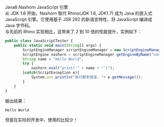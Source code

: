 Java8 Nashorn JavaScript 引擎<br />从 JDK 1.8 开始，Nashorn 取代 Rhino(JDK 1.6, JDK1.7) 成为 Java 的嵌入式 JavaScript 引擎。它使用基于 JSR 292 的新语言特性，将 JavaScript 编译成 Java 字节码。<br />与先前的 Rhino 实现相比，这带来了 2 到 10 倍的性能提升，实例如下：
```javascript
public class JavaScriptTester {
    public static void main(String[] args) {
        ScriptEngineManager scriptEngineManager = new ScriptEngineManager();
        ScriptEngine nashorn = scriptEngineManager.getEngineByName("nashorn");
        String name = "Hello World";
        try {
            nashorn.eval("print('" + name + "')");
        }catch(ScriptException e){
            System.out.println("执行脚本错误: "+ e.getMessage());
        }
    }
}
```
输出结果：
```
Hello World
```
但是在实际的开发中，使用的比较少！
